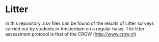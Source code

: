 # Litter
In this repository .csv files can be found of the results of Litter surveys carried out by students in Amsterdam on a regular basis. The litter assessment protocol is that of the CROW (http://www.crow.nl)
